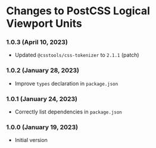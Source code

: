 # Changes to PostCSS Logical Viewport Units

### 1.0.3 (April 10, 2023)

- Updated `@csstools/css-tokenizer` to `2.1.1` (patch)

### 1.0.2 (January 28, 2023)

- Improve `types` declaration in `package.json`

### 1.0.1 (January 24, 2023)

- Correctly list dependencies in `package.json`

### 1.0.0 (January 19, 2023)

- Initial version
